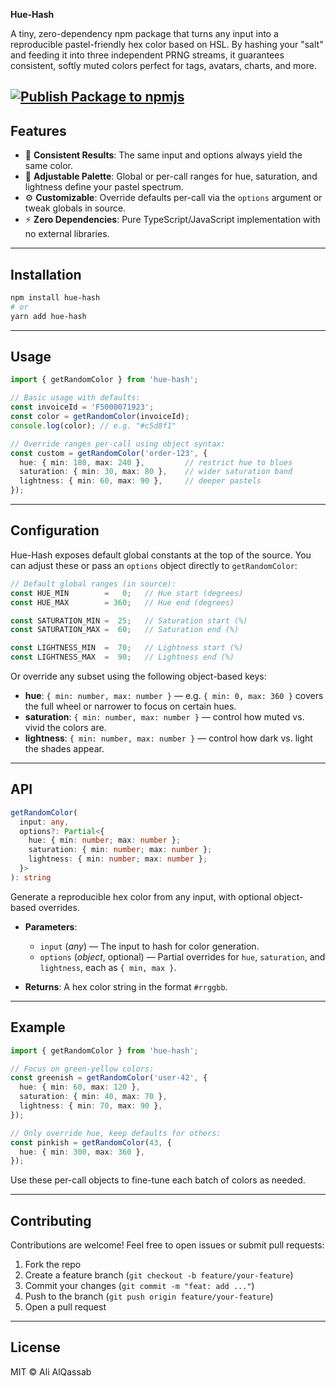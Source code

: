 

**Hue-Hash**

A tiny, zero-dependency npm package that turns any input into a reproducible pastel-friendly hex color based on HSL. By hashing your "salt" and feeding it into three independent PRNG streams, it guarantees consistent, softly muted colors perfect for tags, avatars, charts, and more.

[![Publish Package to npmjs](https://github.com/3alqassab/hue-hash/actions/workflows/build-and-publish.yml/badge.svg)](https://github.com/3alqassab/hue-hash/actions/workflows/build-and-publish.yml)
---

## Features

* 🎨 **Consistent Results**: The same input and options always yield the same color.
* 🌈 **Adjustable Palette**: Global or per-call ranges for hue, saturation, and lightness define your pastel spectrum.
* ⚙️ **Customizable**: Override defaults per-call via the `options` argument or tweak globals in source.
* ⚡️ **Zero Dependencies**: Pure TypeScript/JavaScript implementation with no external libraries.

---

## Installation

```bash
npm install hue-hash
# or
yarn add hue-hash
```

---

## Usage

```ts
import { getRandomColor } from 'hue-hash';

// Basic usage with defaults:
const invoiceId = 'F5000071923';
const color = getRandomColor(invoiceId);
console.log(color); // e.g. "#c5d8f1"

// Override ranges per-call using object syntax:
const custom = getRandomColor('order-123', {
  hue: { min: 180, max: 240 },         // restrict hue to blues
  saturation: { min: 30, max: 80 },    // wider saturation band
  lightness: { min: 60, max: 90 },     // deeper pastels
});
```

---

## Configuration

Hue-Hash exposes default global constants at the top of the source. You can adjust these or pass an `options` object directly to `getRandomColor`:

```ts
// Default global ranges (in source):
const HUE_MIN        =   0;   // Hue start (degrees)
const HUE_MAX        = 360;   // Hue end (degrees)

const SATURATION_MIN =  25;   // Saturation start (%)
const SATURATION_MAX =  60;   // Saturation end (%)

const LIGHTNESS_MIN  =  70;   // Lightness start (%)
const LIGHTNESS_MAX  =  90;   // Lightness end (%)
```

Or override any subset using the following object-based keys:

* **hue**: `{ min: number, max: number }` — e.g. `{ min: 0, max: 360 }` covers the full wheel or narrower to focus on certain hues.
* **saturation**: `{ min: number, max: number }` — control how muted vs. vivid the colors are.
* **lightness**: `{ min: number, max: number }` — control how dark vs. light the shades appear.

---

## API

```ts
getRandomColor(
  input: any,
  options?: Partial<{
    hue: { min: number; max: number };
    saturation: { min: number; max: number };
    lightness: { min: number; max: number };
  }>
): string
```

Generate a reproducible hex color from any input, with optional object-based overrides.

* **Parameters**:

  * `input` (*any*) — The input to hash for color generation.
  * `options` (*object*, optional) — Partial overrides for `hue`, `saturation`, and `lightness`, each as `{ min, max }`.
* **Returns**: A hex color string in the format `#rrggbb`.

---

## Example

```ts
import { getRandomColor } from 'hue-hash';

// Focus on green-yellow colors:
const greenish = getRandomColor('user-42', {
  hue: { min: 60, max: 120 },
  saturation: { min: 40, max: 70 },
  lightness: { min: 70, max: 90 },
});

// Only override hue, keep defaults for others:
const pinkish = getRandomColor(43, {
  hue: { min: 300, max: 360 },
});
```

Use these per-call objects to fine-tune each batch of colors as needed.

---

## Contributing

Contributions are welcome! Feel free to open issues or submit pull requests:

1. Fork the repo
2. Create a feature branch (`git checkout -b feature/your-feature`)
3. Commit your changes (`git commit -m "feat: add ..."`)
4. Push to the branch (`git push origin feature/your-feature`)
5. Open a pull request

---

## License

MIT © Ali AlQassab
